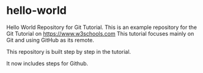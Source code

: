 # hello-world
Hello World Repository for Git Tutorial.
This is an example repository for the Git Tutorial on 
https://www.w3schools.com
This tutorial focuses mainly on Git and using GitHub as its remote.



This repository is built step by step in the tutorial.

It now includes steps for Github.
